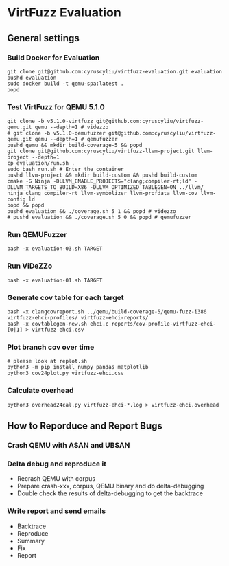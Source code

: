 # VirtFuzz Evaluation

## General settings

### Build Docker for Evaluation
```
git clone git@github.com:cyruscyliu/virtfuzz-evaluation.git evaluation
pushd evaluation
sudo docker build -t qemu-spa:latest .
popd
```

### Test VirtFuzz for QEMU 5.1.0
```
git clone -b v5.1.0-virtfuzz git@github.com:cyruscyliu/virtfuzz-qemu.git qemu --depth=1 # videzzo
# git clone -b v5.1.0-qemufuzzer git@github.com:cyruscyliu/virtfuzz-qemu.git qemu --depth=1 # qemufuzzer
pushd qemu && mkdir build-coverage-5 && popd
git clone git@github.com:cyruscyliu/virtfuzz-llvm-project.git llvm-project --depth=1
cp evaluation/run.sh .
sudo bash run.sh # Enter the container
pushd llvm-project && mkdir build-custom && pushd build-custom
cmake -G Ninja -DLLVM_ENABLE_PROJECTS="clang;compiler-rt;ld" -DLLVM_TARGETS_TO_BUILD=X86 -DLLVM_OPTIMIZED_TABLEGEN=ON ../llvm/
ninja clang compiler-rt llvm-symbolizer llvm-profdata llvm-cov llvm-config ld
popd && popd
pushd evaluation && ./coverage.sh 5 1 && popd # videzzo
# pushd evaluation && ./coverage.sh 5 0 && popd # qemufuzzer
```

### Run QEMUFuzzer
```
bash -x evaluation-03.sh TARGET
```

### Run ViDeZZo
```
bash -x evaluation-01.sh TARGET
```

### Generate cov table for each target
```
bash -x clangcovreport.sh ../qemu/build-coverage-5/qemu-fuzz-i386 virtfuzz-ehci-profiles/ virtfuzz-ehci-reports/
bash -x covtablegen-new.sh ehci.c reports/cov-profile-virtfuzz-ehci- [0|1] > virtfuzz-ehci.csv
```

### Plot branch cov over time
```
# please look at replot.sh
python3 -m pip install numpy pandas matplotlib
python3 cov24plot.py virtfuzz-ehci.csv
```

### Calculate overhead
```
python3 overhead24cal.py virtfuzz-ehci-*.log > virtfuzz-ehci.overhead
```

## How to Reporduce and Report Bugs

### Crash QEMU with ASAN and UBSAN

### Delta debug and reproduce it

+ Recrash QEMU with corpus
+ Prepare crash-xxx, corpus, QEMU binary and do delta-debugging
+ Double check the results of delta-debugging to get the backtrace

### Write report and send emails

+ Backtrace
+ Reproduce
+ Summary
+ Fix
+ Report
